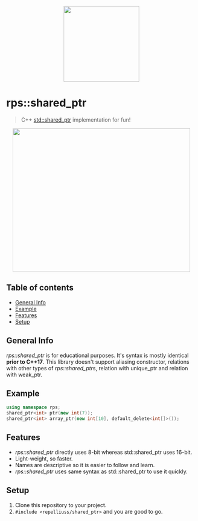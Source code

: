 <p align="center">
  <img width="200" height="200" src="https://b.allthepics.net/rpsLogo.png">
</p>

# rps::shared_ptr
> C++ [std::shared_ptr](https://en.cppreference.com/w/cpp/memory/shared_ptr) implementation for fun!

<p align="center">
  <img width="470" height="380" src="https://b.allthepics.net/shared_ptrExample.png">
</p>

## Table of contents
* [General Info](#general-info)
* [Example](#example)
* [Features](#features)
* [Setup](#setup)

## General Info
*rps::shared_ptr* is for educational purposes. It's syntax is mostly identical **prior to C++17**. This library doesn't support aliasing constructor, relations with other types of *rps::shared_ptr*s, relation with unique_ptr and relation with weak_ptr.

## Example
```cpp
using namespace rps;
shared_ptr<int> ptr(new int(7));
shared_ptr<int> array_ptr(new int[10], default_delete<int[]>());
```

## Features
* *rps::shared_ptr* directly uses 8-bit whereas std::shared_ptr uses 16-bit.
* Light-weight, so faster.
* Names are descriptive so it is easier to follow and learn.
* *rps::shared_ptr* uses same syntax as std::shared_ptr to use it quickly.

## Setup
1. Clone this repository to your project.
2. `#include <repelliuss/shared_ptr>` and you are good to go.
